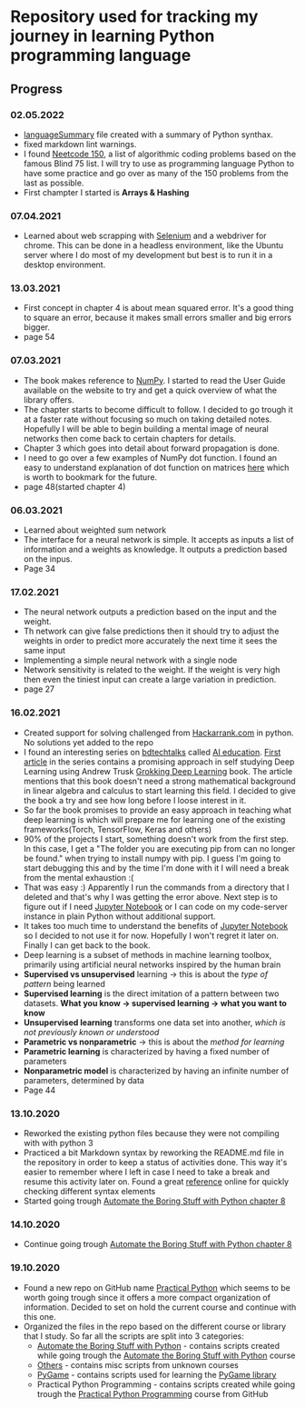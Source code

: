 # **Repository used for tracking my journey in learning Python programming language**

## **Progress**

### 02.05.2022

* [languageSummary](languageSummary.md) file created with a summary of Python synthax.
* fixed markdown lint warnings.
* I found [Neetcode 150](https://neetcode.io/), a list of algorithmic coding problems based on the famous Blind 75 list. I will try to use as programming language Python to have some practice and go over as many of the 150 problems from the last as possible.
* First champter I started is **Arrays & Hashing**

### 07.04.2021

* Learned about web scrapping with [Selenium](https://www.selenium.dev/documentation/en/getting_started/) and a webdriver for chrome. This can be done in a headless environment, like the Ubuntu server where I do most of my development but best is to run it in a desktop environment.

### 13.03.2021

* First concept in chapter 4 is about mean squared error. It's a good thing to square an error, because it makes small errors smaller and big errors bigger.
* page 54

### 07.03.2021

* The book makes reference to [NumPy](https://numpy.org/doc/stable/user/index.html). I started to read the User Guide available on the website to try and get a quick overview of what the library offers.
* The chapter starts to become difficult to follow. I decided to go trough it at a faster rate without focusing so much on taking detailed notes. Hopefully I will be able to begin building a mental image of neural networks then come back to certain chapters for details.
* Chapter 3 which goes into detail about forward propagation is done.
* I need to go over a few examples of NumPy dot function. I found an easy to understand explanation of dot function on matrices [here](https://www.mathsisfun.com/algebra/matrix-multiplying.html) which is worth to bookmark for the future.
* page 48(started chapter 4)

### 06.03.2021

* Learned about weighted sum network
* The interface for a neural network is simple. It accepts as inputs a list of information and a weights as knowledge. It outputs a prediction based on the inpus.
* Page 34

### 17.02.2021

* The neural network outputs a prediction based on the input and the weight.
* Th network can give false predictions then it should try to adjust the weights in order to predict more accurately the next time it sees the same input
* Implementing a simple neural network with a single node
* Network sensitivity is related to the weight. If the weight is very high then even the tiniest input can create a large variation in prediction.
* page 27

### 16.02.2021

* Created support for solving challenged from [Hackarrank.com](https://www.hackerrank.com/dashboard) in python. No solutions yet added to the repo
* I found an interesting series on [bdtechtalks](https://bdtechtalks.com/) called [AI education](https://bdtechtalks.com/tag/ai-education/). [First article](https://bdtechtalks.com/2021/02/10/grokking-deep-learning-review/) in the series contains a promising approach in self studying Deep Learning using Andrew Trusk [Grokking Deep Learning](https://www.amazon.com/Grokking-Deep-Learning-Andrew-Trask/dp/1617293709) book. The article mentions that this book doesn't need a strong mathematical background in linear algebra and calculus to start learning this field. I decided to give the book a try and see how long before I loose interest in it.
* So far the book promises to provide an easy approach in teaching what deep learning is which will prepare me for learning one of the existing frameworks(Torch, TensorFlow, Keras and others)
* 90% of the projects I start, something doesn't work from the first step. In this case, I get a "The folder you are executing pip from can no longer be found." when trying to install numpy with pip. I guess I'm going to start debugging this and by the time I'm done with it I will need a break from the mental exhaustion :(
* That was easy :) Apparently I run the commands from a directory that I deleted and that's why I was getting the error above. Next step is to figure out if I need [Jupyter Notebook](https://jupyter.org/) or I can code on my code-server instance in plain Python without additional support.
* It takes too much time to understand the benefits of [Jupyter Notebook](https://jupyter.org/) so I decided to not use it for now. Hopefully I won't regret it later on. Finally I can get back to the book.
* Deep learning is a subset of methods in machine learning toolbox, primarily using artificial neural networks inspired by the human brain
* **Supervised vs unsupervised** learning -> this is about the _type of pattern_ being learned
* **Supervised learning** is the direct imitation of a pattern between two datasets. **What you know -> supervised learning -> what you want to know**
* **Unsupervised learning** transforms one data set into another, _which is not previously known or understood_
* **Parametric vs nonparametric** -> this is about the _method for learning_
* **Parametric learning** is characterized by having a fixed number of parameters
* **Nonparametric model** is characterized by having an infinite number of parameters, determined by data
* Page 44

### 13.10.2020

* Reworked the existing python files because they were not compiling with with python 3
* Practiced a bit Markdown syntax by reworking the README.md file in the repository in order to keep a status of activities done. This way it's easier to remember where I left in case I need to take a break and resume this activity later on. Found a great [reference](https://www.markdownguide.org/basic-syntax/) online for quickly checking different syntax elements
* Started going trough [Automate the Boring Stuff with Python chapter 8](https://automatetheboringstuff.com/2e/chapter8/)

### 14.10.2020

* Continue going trough [Automate the Boring Stuff with Python chapter 8](https://automatetheboringstuff.com/2e/chapter8/)

### 19.10.2020

* Found a new repo on GitHub name [Practical Python](https://github.com/dabeaz-course/practical-python/blob/master/Notes/Contents.md) which seems to be worth going trough since it offers a more compact organization of information. Decided to set on hold the current course and continue with this one.
* Organized the files in the repo based on the different course or library that I study. So far all the scripts are split into 3 categories:
  * [Automate the Boring Stuff with Python](https://github.com/SitramSoft/pythonLearning/tree/master/Automate%20the%20Boring%20Stuff%20with%20Python) - contains scripts created while going trough the [Automate the Boring Stuff with Python](https://automatetheboringstuff.com/2e/) course
  * [Others](https://github.com/SitramSoft/pythonLearning/tree/master/Other) - contains misc scripts from unknown courses
  * [PyGame](https://github.com/SitramSoft/pythonLearning/tree/master/PyGame) - contains  scripts used for learning the [PyGame library](https://www.pygame.org/news)
  * Practical Python Programming - contains scripts created while going trough the [Practical Python Programming](https://github.com/dabeaz-course/practical-python) course from GitHub
